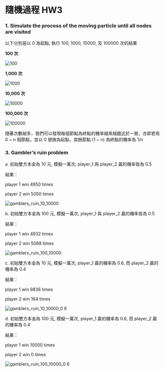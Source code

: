 # 隨機過程 HW3 

### 1. Simulate the process of the moving particle until all nodes are visited

以下分別是以 0 為起點, 執行 100, 1000, 10000, 及 100000 次的結果

**100 次**

![100](https://github.com/Frisk0316/Stochastic-Process/assets/79501315/a79dca11-8d4c-4cbd-b06a-3287a1533c82)

**1,000 次**

![1000](https://github.com/Frisk0316/Stochastic-Process/assets/79501315/6cb1e029-22f4-4cb0-aa39-c66dcd42e656)

**10,000 次**

![10000](https://github.com/Frisk0316/Stochastic-Process/assets/79501315/0a99d3bf-bd30-46b2-a9d5-fc5e2c00aa58)

**100,000 次**

![100000](https://github.com/Frisk0316/Stochastic-Process/assets/79501315/0f6534f7-c992-419b-9878-f68e9eb65f90)

隨著次數越多，我們可以發現每個節點為終點的機率越來越趨近於一致，亦即若有 0 ~ n 個節點，並以 0 號做為起點，其餘節點 (1 ~ n) 為終點的機率為 1/n 

### 3. Gambler’s ruin problem

a. 初始雙方本金為 10 元, 模擬一萬次, player_1 與 player_2 贏的機率皆為 0.5

結果：

player 1 win 4950 times

player 2 win 5050 times

![gamblers_ruin_10_10000](https://github.com/Frisk0316/Stochastic-Process/assets/79501315/560c7088-df29-4076-b180-7643c92e1e8d)

b. 初始雙方本金為 100 元, 模擬一萬次, player_1 與 player_2 贏的機率皆為 0.5

結果：

player 1 win 4932 times

player 2 win 5068 times

![gamblers_ruin_100_10000](https://github.com/Frisk0316/Stochastic-Process/assets/79501315/1d68396f-71f7-4f02-bb29-3f37c722ec6a)


c. 初始雙方本金為 10 元, 模擬一萬次, player_1 贏的機率為 0.6, 而 player_2 贏的機率為 0.4

結果：

player 1 win 9836 times

player 2 win 164 times

![gamblers_ruin_10_10000_0 6](https://github.com/Frisk0316/Stochastic-Process/assets/79501315/5862f512-336a-4691-ad35-7bb517d23f03)

d. 初始雙方本金為 100 元, 模擬一萬次, player_1 贏的機率為 0.6, 而 player_2 贏的機率為 0.4

結果：

player 1 win 10000 times

player 2 win 0 times

![gamblers_ruin_100_10000_0 6](https://github.com/Frisk0316/Stochastic-Process/assets/79501315/829a9991-614c-4b5f-a191-8abf84e0d090)
